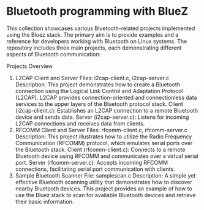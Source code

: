 # Bluetooth programming with BlueZ
This collection showcases various Bluetooth-related projects implemented using the Bluez stack. The primary aim is to provide examples and a reference for developers working with Bluetooth on Linux systems. The repository includes three main projects, each demonstrating different aspects of Bluetooth communication:

Projects Overview
1. L2CAP Client and Server
Files: i2cap-client.c, i2cap-server.c
Description: This project demonstrates how to create a Bluetooth connection using the Logical Link Control and Adaptation Protocol (L2CAP). L2CAP provides connection-oriented and connectionless data services to the upper layers of the Bluetooth protocol stack.
Client (i2cap-client.c): Establishes an L2CAP connection to a remote Bluetooth device and sends data.
Server (i2cap-server.c): Listens for incoming L2CAP connections and receives data from clients.
2. RFCOMM Client and Server
Files: rfcomm-client.c, rfcomm-server.c
Description: This project illustrates how to utilize the Radio Frequency Communication (RFCOMM) protocol, which emulates serial ports over the Bluetooth stack.
Client (rfcomm-client.c): Connects to a remote Bluetooth device using RFCOMM and communicates over a virtual serial port.
Server (rfcomm-server.c): Accepts incoming RFCOMM connections, facilitating serial port communication with clients.
3. Sample Bluetooth Scanner
File: samplescan.c
Description: A simple yet effective Bluetooth scanning utility that demonstrates how to discover nearby Bluetooth devices. This project provides an example of how to use the Bluez stack to scan for available Bluetooth devices and retrieve their basic information.
